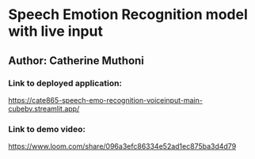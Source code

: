 # Speech Emotion Recognition model with live input

## Author: Catherine Muthoni

### Link to deployed application:
https://cate865-speech-emo-recognition-voiceinput-main-cubebv.streamlit.app/

### Link to demo video: 
https://www.loom.com/share/096a3efc86334e52ad1ec875ba3d4d79
